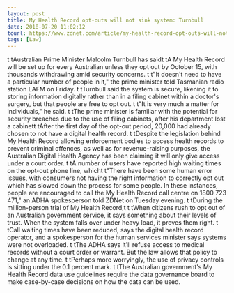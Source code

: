 ```yaml
---
layout: post
title: My Health Record opt-outs will not sink system: Turnbull
date: 2018-07-20 11:02:12
tourl: https://www.zdnet.com/article/my-health-record-opt-outs-will-not-sink-system-turnbull/
tags: [Law]
---
```

 t tAustralian Prime Minister Malcolm Turnbull has saidt tA My Health Record will be set up for every Australian unless they opt out by October 15, with thousands withdrawing amid security concerns. t t"It doesn't need to have a particular number of people in it," the prime minister told Tasmanian radio station LAFM on Friday. t tTurnbull said the system is secure, likening it to storing information digitally rather than in a filing cabinet within a doctor's surgery, but that people are free to opt out. t t"It is very much a matter for individuals," he said. t tThe prime minister is familiar with the potential for security breaches due to the use of filing cabinets, after his department lost a cabinett tAfter the first day of the opt-out period, 20,000 had already chosen to not have a digital health record. t tDespite the legislation behind My Health Record allowing enforcement bodies to access health records to prevent criminal offences, as well as for revenue-raising purposes, the Australian Digital Health Agency has been claiming it will only give access under a court order. t tA number of users have reported high waiting times on the opt-out phone line, whicht t"There have been some human error issues, with consumers not having the right information to correctly opt out which has slowed down the process for some people. In these instances, people are encouraged to call the My Health Record call centre on 1800 723 471," an ADHA spokesperson told ZDNet on Tuesday evening. t tDuring the million-person trial of My Health Record,t t tWhen citizens rush to opt out of an Australian government service, it says something about their levels of trust. When the system falls over under heavy load, it proves them right. t tCall waiting times have been reduced, says the digital health record operator, and a spokesperson for the human services minister says systems were not overloaded. t tThe ADHA says it'll refuse access to medical records without a court order or warrant. But the law allows that policy to change at any time. t tPerhaps more worryingly, the use of privacy controls is sitting under the 0.1 percent mark. t tThe Australian government's My Health Record data use guidelines require the data governance board to make case-by-case decisions on how the data can be used.